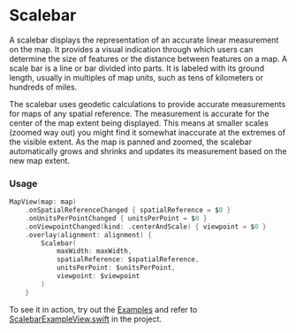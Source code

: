 # Scalebar

A scalebar displays the representation of an accurate linear measurement on the map. It provides a visual indication through which users can determine the size of features or the distance between features on a map. A scale bar is a line or bar divided into parts. It is labeled with its ground length, usually in multiples of map units, such as tens of kilometers or hundreds of miles. 

The scalebar uses geodetic calculations to provide accurate measurements for maps of any spatial reference. The measurement is accurate for the center of the map extent being displayed. This means at smaller scales (zoomed way out) you might find it somewhat inaccurate at the extremes of the visible extent. As the map is panned and zoomed, the scalebar automatically grows and shrinks and updates its measurement based on the new map extent.

### Usage

```swift
MapView(map: map)
    .onSpatialReferenceChanged { spatialReference = $0 }
    .onUnitsPerPointChanged { unitsPerPoint = $0 }
    .onViewpointChanged(kind: .centerAndScale) { viewpoint = $0 }
    .overlay(alignment: alignment) {
        Scalebar(
            maxWidth: maxWidth,
            spatialReference: $spatialReference,
            unitsPerPoint: $unitsPerPoint,
            viewpoint: $viewpoint
        )
    }
```

To see it in action, try out the [Examples](../../Examples) and refer to [ScalebarExampleView.swift](../../Examples/Examples/ScalebarExampleView.swift) in the project.
